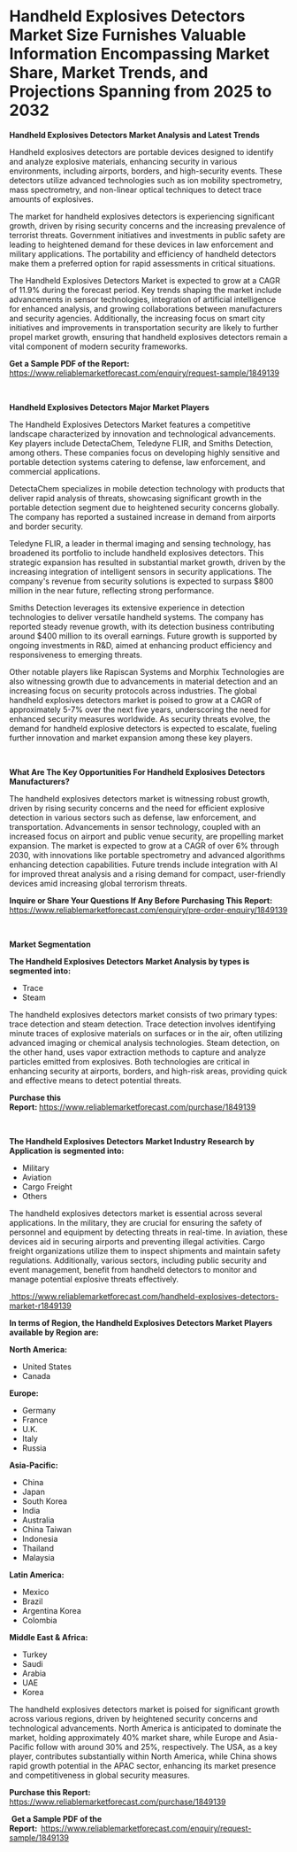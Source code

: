 <p><h1>Handheld Explosives Detectors Market Size Furnishes Valuable Information Encompassing Market Share, Market Trends, and Projections Spanning from 2025 to 2032</h1></p><p><strong>Handheld Explosives Detectors Market Analysis and Latest Trends</strong></p>
<p><p>Handheld explosives detectors are portable devices designed to identify and analyze explosive materials, enhancing security in various environments, including airports, borders, and high-security events. These detectors utilize advanced technologies such as ion mobility spectrometry, mass spectrometry, and non-linear optical techniques to detect trace amounts of explosives.</p><p>The market for handheld explosives detectors is experiencing significant growth, driven by rising security concerns and the increasing prevalence of terrorist threats. Government initiatives and investments in public safety are leading to heightened demand for these devices in law enforcement and military applications. The portability and efficiency of handheld detectors make them a preferred option for rapid assessments in critical situations.</p><p>The Handheld Explosives Detectors Market is expected to grow at a CAGR of 11.9% during the forecast period. Key trends shaping the market include advancements in sensor technologies, integration of artificial intelligence for enhanced analysis, and growing collaborations between manufacturers and security agencies. Additionally, the increasing focus on smart city initiatives and improvements in transportation security are likely to further propel market growth, ensuring that handheld explosives detectors remain a vital component of modern security frameworks.</p></p>
<p><strong>Get a Sample PDF of the Report:&nbsp;</strong> <a href="https://www.reliablemarketforecast.com/enquiry/request-sample/1849139?utm_campaign=1130&utm_medium=2&utm_source=Github&utm_content=ia&utm_term=16042025&utm_id=handheld-explosives-detectors">https://www.reliablemarketforecast.com/enquiry/request-sample/1849139</a></p>
<p>&nbsp;</p>
<p><strong>Handheld Explosives Detectors Major Market Players</strong></p>
<p><p>The Handheld Explosives Detectors Market features a competitive landscape characterized by innovation and technological advancements. Key players include DetectaChem, Teledyne FLIR, and Smiths Detection, among others. These companies focus on developing highly sensitive and portable detection systems catering to defense, law enforcement, and commercial applications.</p><p>DetectaChem specializes in mobile detection technology with products that deliver rapid analysis of threats, showcasing significant growth in the portable detection segment due to heightened security concerns globally. The company has reported a sustained increase in demand from airports and border security.</p><p>Teledyne FLIR, a leader in thermal imaging and sensing technology, has broadened its portfolio to include handheld explosives detectors. This strategic expansion has resulted in substantial market growth, driven by the increasing integration of intelligent sensors in security applications. The company's revenue from security solutions is expected to surpass $800 million in the near future, reflecting strong performance.</p><p>Smiths Detection leverages its extensive experience in detection technologies to deliver versatile handheld systems. The company has reported steady revenue growth, with its detection business contributing around $400 million to its overall earnings. Future growth is supported by ongoing investments in R&D, aimed at enhancing product efficiency and responsiveness to emerging threats.</p><p>Other notable players like Rapiscan Systems and Morphix Technologies are also witnessing growth due to advancements in material detection and an increasing focus on security protocols across industries. The global handheld explosives detectors market is poised to grow at a CAGR of approximately 5-7% over the next five years, underscoring the need for enhanced security measures worldwide. As security threats evolve, the demand for handheld explosive detectors is expected to escalate, fueling further innovation and market expansion among these key players.</p></p>
<p>&nbsp;</p>
<p><strong>What Are The Key Opportunities For Handheld Explosives Detectors Manufacturers?</strong></p>
<p><p>The handheld explosives detectors market is witnessing robust growth, driven by rising security concerns and the need for efficient explosive detection in various sectors such as defense, law enforcement, and transportation. Advancements in sensor technology, coupled with an increased focus on airport and public venue security, are propelling market expansion. The market is expected to grow at a CAGR of over 6% through 2030, with innovations like portable spectrometry and advanced algorithms enhancing detection capabilities. Future trends include integration with AI for improved threat analysis and a rising demand for compact, user-friendly devices amid increasing global terrorism threats.</p></p>
<p><strong>Inquire or Share Your Questions If Any Before Purchasing This Report:</strong> <a href="https://www.reliablemarketforecast.com/enquiry/pre-order-enquiry/1849139?utm_campaign=1130&utm_medium=2&utm_source=Github&utm_content=ia&utm_term=16042025&utm_id=handheld-explosives-detectors">https://www.reliablemarketforecast.com/enquiry/pre-order-enquiry/1849139</a></p>
<p>&nbsp;</p>
<p><strong>Market Segmentation</strong></p>
<p><strong>The Handheld Explosives Detectors Market Analysis by types is segmented into:</strong></p>
<p><ul><li>Trace</li><li>Steam</li></ul></p>
<p><p>The handheld explosives detectors market consists of two primary types: trace detection and steam detection. Trace detection involves identifying minute traces of explosive materials on surfaces or in the air, often utilizing advanced imaging or chemical analysis technologies. Steam detection, on the other hand, uses vapor extraction methods to capture and analyze particles emitted from explosives. Both technologies are critical in enhancing security at airports, borders, and high-risk areas, providing quick and effective means to detect potential threats.</p></p>
<p><strong>Purchase this Report:&nbsp;</strong><a href="https://www.reliablemarketforecast.com/purchase/1849139?utm_campaign=1130&utm_medium=2&utm_source=Github&utm_content=ia&utm_term=16042025&utm_id=handheld-explosives-detectors">https://www.reliablemarketforecast.com/purchase/1849139</a></p>
<p>&nbsp;</p>
<p><strong>The Handheld Explosives Detectors Market Industry Research by Application is segmented into:</strong></p>
<p><ul><li>Military</li><li>Aviation</li><li>Cargo Freight</li><li>Others</li></ul></p>
<p><p>The handheld explosives detectors market is essential across several applications. In the military, they are crucial for ensuring the safety of personnel and equipment by detecting threats in real-time. In aviation, these devices aid in securing airports and preventing illegal activities. Cargo freight organizations utilize them to inspect shipments and maintain safety regulations. Additionally, various sectors, including public security and event management, benefit from handheld detectors to monitor and manage potential explosive threats effectively.</p></p>
<p><a href="https://www.reliablemarketforecast.com/handheld-explosives-detectors-market-r1849139?utm_campaign=1130&utm_medium=2&utm_source=Github&utm_content=ia&utm_term=16042025&utm_id=handheld-explosives-detectors">&nbsp;https://www.reliablemarketforecast.com/handheld-explosives-detectors-market-r1849139</a></p>
<p><strong>In terms of Region, the Handheld Explosives Detectors Market Players available by Region are:</strong></p>
<p>
    <p> <strong> North America: </strong>
        <ul>
            <li>United States</li>
            <li>Canada</li>
        </ul>
        </p> 
    <p> <strong> Europe: </strong>
        <ul>
            <li>Germany</li>
            <li>France</li>
            <li>U.K.</li>
            <li>Italy</li>
            <li>Russia</li>
        </ul>
        </p> 
    <p> <strong> Asia-Pacific: </strong>
        <ul>
            <li>China</li>
            <li>Japan</li>
            <li>South Korea</li>
            <li>India</li>
            <li>Australia</li>
            <li>China Taiwan</li>
            <li>Indonesia</li>
            <li>Thailand</li>
            <li>Malaysia</li>
        </ul>
        </p> 
    <p> <strong> Latin America: </strong>
        <ul>
            <li>Mexico</li>
            <li>Brazil</li>
            <li>Argentina Korea</li>
            <li>Colombia</li>
        </ul>
        </p> 
    <p> <strong> Middle East & Africa: </strong>
        <ul>
            <li>Turkey</li>
            <li>Saudi</li>
            <li>Arabia</li>
            <li>UAE</li>
            <li>Korea</li>
        </ul>
    </p>
    </p>
<p><p>The handheld explosives detectors market is poised for significant growth across various regions, driven by heightened security concerns and technological advancements. North America is anticipated to dominate the market, holding approximately 40% market share, while Europe and Asia-Pacific follow with around 30% and 25%, respectively. The USA, as a key player, contributes substantially within North America, while China shows rapid growth potential in the APAC sector, enhancing its market presence and competitiveness in global security measures.</p></p>
<p><strong>Purchase this Report: </strong><a href="https://www.reliablemarketforecast.com/purchase/1849139?utm_campaign=1130&utm_medium=2&utm_source=Github&utm_content=ia&utm_term=16042025&utm_id=handheld-explosives-detectors">https://www.reliablemarketforecast.com/purchase/1849139</a></p>
<p>&nbsp;<strong>Get a Sample PDF of the Report:&nbsp;&nbsp;</strong><a href="https://www.reliablemarketforecast.com/enquiry/request-sample/1849139?utm_campaign=1130&utm_medium=2&utm_source=Github&utm_content=ia&utm_term=16042025&utm_id=handheld-explosives-detectors">https://www.reliablemarketforecast.com/enquiry/request-sample/1849139</a></p>
<p><strong></strong></p>
<p><p></p><p></p><p></p></p>